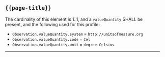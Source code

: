 ## `{{page-title}}`

The cardinality of this element is 1..1, and a <code>valueQuantity</code> SHALL be present, and the following used for this profile:
- `Observation.valueQuantity.system` = `http://unitsofmeasure.org`
- `Observation.valueQuantity.code` = `Cel`
- `Observation.valueQuantity.unit` = `degree Celsius`

---
